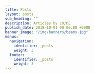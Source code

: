 ```yaml
---
title: Posts
layout: posts
sub_heading: ""
description: Articles by CO/DE
publish_date: 2018-10-01 00:00:00 +0000
banner_image: "/img/banners/beams.jpg"
menus:
  navigation:
    identifier: _posts
    weight: 3
  footer:
    identifier: _posts
    weight: 3
---
```


